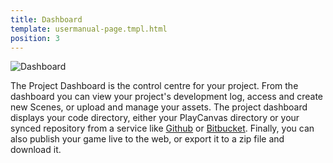 ```yaml
---
title: Dashboard
template: usermanual-page.tmpl.html
position: 3
---
```


![Dashboard][1]

The Project Dashboard is the control centre for your project. From the dashboard you can view your project's development log, access and create new Scenes, or upload and manage your assets. The project dashboard displays your code directory, either your PlayCanvas directory or your synced repository from a service like [Github][2] or [Bitbucket][3]. Finally, you can also publish your game live to the web, or export it to a zip file and download it.

[1]: /images/platform/dashboard2.png
[2]: https://github.com
[3]: https://bitbucket.org/
